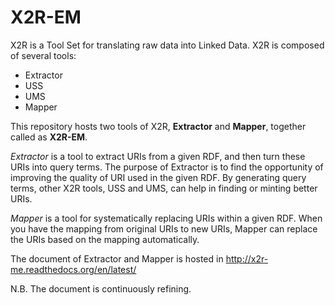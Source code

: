 X2R-EM
======

X2R is a Tool Set for translating raw data into Linked Data.
X2R is composed of several tools:

   * Extractor
   * USS
   * UMS
   * Mapper

This repository hosts two tools of X2R, **Extractor** and **Mapper**, 
together called as **X2R-EM**.

*Extractor* is a tool to extract URIs from a given RDF, and then turn
these URIs into query terms. The purpose of Extractor is to find the
opportunity of improving the quality of URI used in the given RDF. By
generating query terms, other X2R tools, USS and UMS, can help in
finding or minting better URIs.

*Mapper* is a tool for systematically replacing URIs within a given RDF.
When you have the mapping from original URIs to new URIs, Mapper can
replace the URIs based on the mapping automatically.

The document of Extractor and Mapper is hosted in http://x2r-me.readthedocs.org/en/latest/

N.B. The document is continuously refining.
